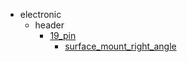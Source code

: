 * electronic
  * header
    * [19_pin](electronic/header/19_pin)
      * [surface_mount_right_angle](electronic/header/19_pin/surface_mount_right_angle)

